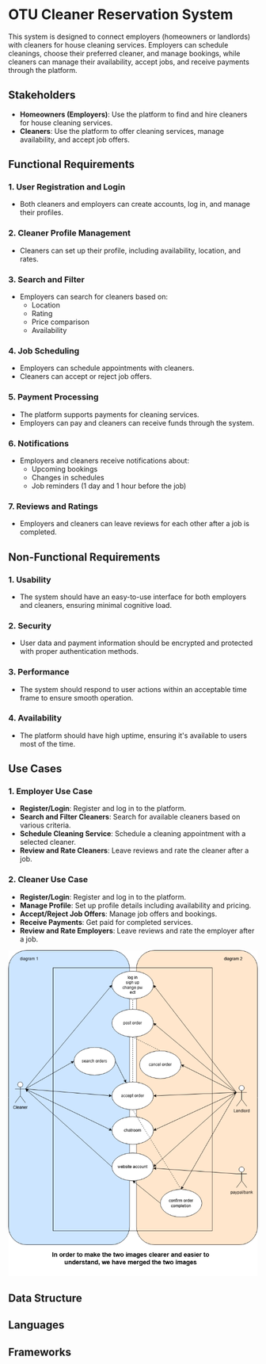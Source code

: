 # OTU Cleaner Reservation System

This system is designed to connect employers (homeowners or landlords) with cleaners for house cleaning services. Employers can schedule cleanings, choose their preferred cleaner, and manage bookings, while cleaners can manage their availability, accept jobs, and receive payments through the platform.

## Stakeholders

- **Homeowners (Employers)**: Use the platform to find and hire cleaners for house cleaning services.
- **Cleaners**: Use the platform to offer cleaning services, manage availability, and accept job offers.

## Functional Requirements

### 1. User Registration and Login
- Both cleaners and employers can create accounts, log in, and manage their profiles.

### 2. Cleaner Profile Management
- Cleaners can set up their profile, including availability, location, and rates.

### 3. Search and Filter
- Employers can search for cleaners based on:
  - Location
  - Rating
  - Price comparison
  - Availability

### 4. Job Scheduling
- Employers can schedule appointments with cleaners.
- Cleaners can accept or reject job offers.

### 5. Payment Processing
- The platform supports payments for cleaning services.
- Employers can pay and cleaners can receive funds through the system.

### 6. Notifications
- Employers and cleaners receive notifications about:
  - Upcoming bookings
  - Changes in schedules
  - Job reminders (1 day and 1 hour before the job)

### 7. Reviews and Ratings
- Employers and cleaners can leave reviews for each other after a job is completed.

## Non-Functional Requirements

### 1. Usability
- The system should have an easy-to-use interface for both employers and cleaners, ensuring minimal cognitive load.

### 2. Security
- User data and payment information should be encrypted and protected with proper authentication methods.

### 3. Performance
- The system should respond to user actions within an acceptable time frame to ensure smooth operation.

### 4. Availability
- The platform should have high uptime, ensuring it's available to users most of the time.

## Use Cases

### 1. Employer Use Case

- **Register/Login**: Register and log in to the platform.
- **Search and Filter Cleaners**: Search for available cleaners based on various criteria.
- **Schedule Cleaning Service**: Schedule a cleaning appointment with a selected cleaner.
- **Review and Rate Cleaners**: Leave reviews and rate the cleaner after a job.

### 2. Cleaner Use Case

- **Register/Login**: Register and log in to the platform.
- **Manage Profile**: Set up profile details including availability and pricing.
- **Accept/Reject Job Offers**: Manage job offers and bookings.
- **Receive Payments**: Get paid for completed services.
- **Review and Rate Employers**: Leave reviews and rate the employer after a job.

![usercases](/doc/usercase.png)


## Data Structure

## Languages

## Frameworks